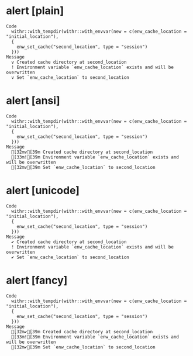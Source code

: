 # alert [plain]

    Code
      withr::with_tempdir(withr::with_envvar(new = c(enw_cache_location = "initial_location"),
      {
        enw_set_cache("second_location", type = "session")
      }))
    Message
      v Created cache directory at second_location
      ! Environment variable `enw_cache_location` exists and will be overwritten
      v Set `enw_cache_location` to second_location

# alert [ansi]

    Code
      withr::with_tempdir(withr::with_envvar(new = c(enw_cache_location = "initial_location"),
      {
        enw_set_cache("second_location", type = "session")
      }))
    Message
      [32mv[39m Created cache directory at second_location
      [33m![39m Environment variable `enw_cache_location` exists and will be overwritten
      [32mv[39m Set `enw_cache_location` to second_location

# alert [unicode]

    Code
      withr::with_tempdir(withr::with_envvar(new = c(enw_cache_location = "initial_location"),
      {
        enw_set_cache("second_location", type = "session")
      }))
    Message
      ✔ Created cache directory at second_location
      ! Environment variable `enw_cache_location` exists and will be overwritten
      ✔ Set `enw_cache_location` to second_location

# alert [fancy]

    Code
      withr::with_tempdir(withr::with_envvar(new = c(enw_cache_location = "initial_location"),
      {
        enw_set_cache("second_location", type = "session")
      }))
    Message
      [32m✔[39m Created cache directory at second_location
      [33m![39m Environment variable `enw_cache_location` exists and will be overwritten
      [32m✔[39m Set `enw_cache_location` to second_location

